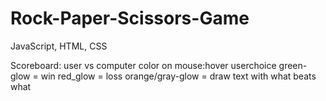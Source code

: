 # Rock-Paper-Scissors-Game
JavaScript, HTML, CSS

Scoreboard: user vs computer
color on mouse:hover userchoice
green-glow = win
red_glow = loss
orange/gray-glow = draw
text with what beats what


